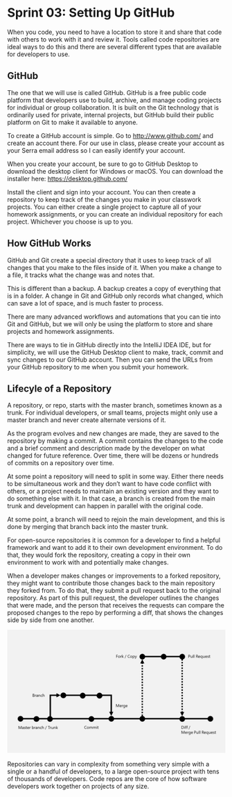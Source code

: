 # Sprint 03: Setting Up GitHub

When you code, you need to have a location to store it and share that code with others to work with it and review it. Tools called code repositories are ideal ways to do this and there are several different types that are available for developers to use.

## GitHub

The one that we will use is called GitHub. GitHub is a free public code platform that developers use to build, archive, and manage coding projects for individual or group collaboration. It is built on the Git technology that is ordinarily used for private, internal projects, but GitHub build their public platform on Git to make it available to anyone.

To create a GitHub account is simple. Go to http://www.github.com/ and create an account there. For our use in class, please create your account as your Serra email address so I can easily identify your account.

When you create your account, be sure to go to GitHub Desktop to download the desktop client for Windows or macOS. You can download the installer here: https://desktop.github.com/

Install the client and sign into your account. You can then create a repository to keep track of the changes you make in your classwork projects. You can either create a single project to capture all of your homework assignments, or you can create an individual repository for each project. Whichever you choose is up to you.

## How GitHub Works

GitHub and Git create a special directory that it uses to keep track of all changes that you make to the files inside of it. When you make a change to a file, it tracks what the change was and notes that.

This is different than a backup. A backup creates a copy of everything that is in a folder. A change in Git and GitHub only records what changed, which can save a lot of space, and is much faster to process.

There are many advanced workflows and automations that you can tie into Git and GitHub, but we will only be using the platform to store and share projects and homework assignments.

There are ways to tie in GitHub directly into the IntelliJ IDEA IDE, but for simplicity, we will use the GitHub Desktop client to make, track, commit and sync changes to our GitHub account. Then you can send the URLs from your GitHub repository to me when you submit your homework.

## Lifecyle of a Repository

A repository, or repo, starts with the master branch, sometimes known as a trunk. For individual developers, or small teams, projects might only use a master branch and never create alternate versions of it. 

As the program evolves and new changes are made, they are saved to the repository by making a commit. A commit contains the changes to the code and a brief comment and description made by the developer on what changed for future reference. Over time, there will be dozens or hundreds of commits on a repository over time.

At some point a repository will need to split in some way. Either there needs to be simultaneous work and they don’t want to have code conflict with others, or a project needs to maintain an existing version and they want to do something else with it. In that case, a branch is created from the main trunk and development can happen in parallel with the original code.

At some point, a branch will need to rejoin the main development, and this is done by merging that branch back into the master trunk.

For open-source repositories it is common for a developer to find a helpful framework and want to add it to their own development environment. To do that, they would fork the repository, creating a copy in their own environment to work with and potentially make changes.

When a developer makes changes or improvements to a forked repository, they might want to contribute those changes back to the main repository they forked from. To do that, they submit a pull request back to the original repository. As part of this pull request, the developer outlines the changes that were made, and the person that receives the requests can compare the proposed changes to the repo by performing a diff, that shows the changes side by side from one another. 

![Figure 1: Repository lifecycle](/diagrams/fig1.png)

Repositories can vary in complexity from something very simple with a single or a handful of developers, to a large open-source project with tens of thousands of developers. Code repos are the core of how software developers work together on projects of any size.